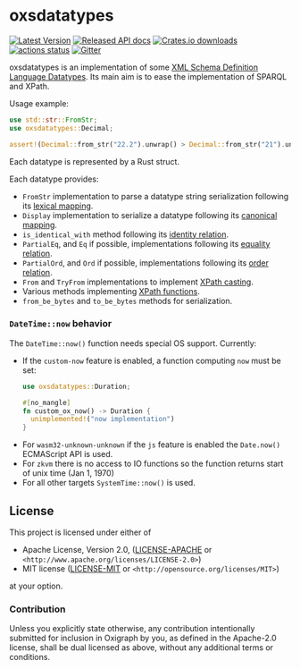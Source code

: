 oxsdatatypes
============

[![Latest Version](https://img.shields.io/crates/v/oxsdatatypes.svg)](https://crates.io/crates/oxsdatatypes)
[![Released API docs](https://docs.rs/oxsdatatypes/badge.svg)](https://docs.rs/oxsdatatypes)
[![Crates.io downloads](https://img.shields.io/crates/d/oxsdatatypes)](https://crates.io/crates/oxsdatatypes)
[![actions status](https://github.com/oxigraph/oxigraph/workflows/build/badge.svg)](https://github.com/oxigraph/oxigraph/actions)
[![Gitter](https://badges.gitter.im/oxigraph/community.svg)](https://gitter.im/oxigraph/community)

oxsdatatypes is an implementation of some [XML Schema Definition Language Datatypes](https://www.w3.org/TR/xmlschema11-2/).
Its main aim is to ease the implementation of SPARQL and XPath.

Usage example:

```rust
use std::str::FromStr;
use oxsdatatypes::Decimal;

assert!(Decimal::from_str("22.2").unwrap() > Decimal::from_str("21").unwrap());
```

Each datatype is represented by a Rust struct.

Each datatype provides:
* `FromStr` implementation to parse a datatype string serialization following its [lexical mapping](https://www.w3.org/TR/xmlschema11-2/#dt-lexical-mapping).
* `Display` implementation to serialize a datatype following its [canonical mapping](https://www.w3.org/TR/xmlschema11-2/#dt-canonical-mapping).
* `is_identical_with` method following its [identity relation](https://www.w3.org/TR/xmlschema11-2/#identity).
* `PartialEq`, and `Eq` if possible, implementations following its [equality relation](https://www.w3.org/TR/xmlschema11-2/#equality).
* `PartialOrd`, and `Ord` if possible, implementations following its [order relation](https://www.w3.org/TR/xmlschema11-2/#order).
* `From` and `TryFrom` implementations to implement [XPath casting](https://www.w3.org/TR/xpath-functions-31/#casting).
* Various methods implementing [XPath functions](https://www.w3.org/TR/xpath-functions-31/).
* `from_be_bytes` and `to_be_bytes` methods for serialization.


### `DateTime::now` behavior

The `DateTime::now()` function needs special OS support.
Currently:
- If the `custom-now` feature is enabled, a function computing `now` must be set:
  ```rust
  use oxsdatatypes::Duration;
  
  #[no_mangle]
  fn custom_ox_now() -> Duration {
    unimplemented!("now implementation")
  }
  ```
- For `wasm32-unknown-unknown` if the `js` feature is enabled the `Date.now()` ECMAScript API is used.
- For `zkvm` there is no access to IO functions so the function returns start of unix time (Jan 1, 1970)
- For all other targets `SystemTime::now()` is used.

## License

This project is licensed under either of

* Apache License, Version 2.0, ([LICENSE-APACHE](../LICENSE-APACHE) or
  `<http://www.apache.org/licenses/LICENSE-2.0>`)
* MIT license ([LICENSE-MIT](../LICENSE-MIT) or
  `<http://opensource.org/licenses/MIT>`)

at your option.


### Contribution

Unless you explicitly state otherwise, any contribution intentionally submitted for inclusion in Oxigraph by you, as defined in the Apache-2.0 license, shall be dual licensed as above, without any additional terms or conditions.
